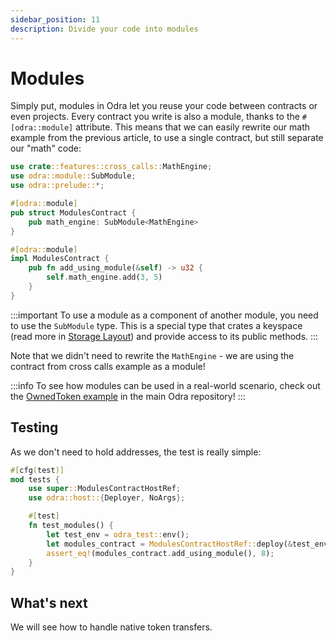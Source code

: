 ```yaml
---
sidebar_position: 11
description: Divide your code into modules
---
```


# Modules

Simply put, modules in Odra let you reuse your code between contracts or even projects. Every contract you
write is also a module, thanks to the `#[odra::module]` attribute. This means that we can easily rewrite our math
example from the previous article, to use a single contract, but still separate our "math" code:

```rust title="examples/src/features/modules.rs"
use crate::features::cross_calls::MathEngine;
use odra::module::SubModule;
use odra::prelude::*;

#[odra::module]
pub struct ModulesContract {
    pub math_engine: SubModule<MathEngine>
}

#[odra::module]
impl ModulesContract {
    pub fn add_using_module(&self) -> u32 {
        self.math_engine.add(3, 5)
    }
}
```

:::important
To use a module as a component of another module, you need to use the `SubModule` type. This is a special type
that crates a keyspace (read more in [Storage Layout]) and provide access to its public methods.
:::

Note that we didn't need to rewrite the `MathEngine` - we are using the contract from cross calls example as
a module!

:::info
To see how modules can be used in a real-world scenario, check out the [OwnedToken example] in the main Odra repository!
:::

## Testing
As we don't need to hold addresses, the test is really simple:

```rust title="examples/src/features/modules.rs"
#[cfg(test)]
mod tests {
    use super::ModulesContractHostRef;
    use odra::host::{Deployer, NoArgs};

    #[test]
    fn test_modules() {
        let test_env = odra_test::env();
        let modules_contract = ModulesContractHostRef::deploy(&test_env, NoArgs);
        assert_eq!(modules_contract.add_using_module(), 8);
    }
}
```

## What's next
We will see how to handle native token transfers.

[OwnedToken example]: https://github.com/odradev/odra/blob/release/0.8.1/examples/src/contracts/owned_token.rs
[Storage Layout]: ../advanced/04-storage-layout.md